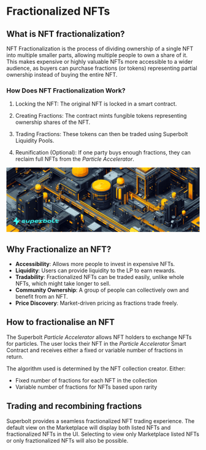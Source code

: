 # Fractionalized NFTs

## What is NFT fractionalization?

NFT Fractionalization is the process of dividing ownership of a single NFT into multiple smaller parts, allowing multiple people to own a share of it. This makes expensive or highly valuable NFTs more accessible to a wider audience, as buyers can purchase fractions (or tokens) representing partial ownership instead of buying the entire NFT.

### How Does NFT Fractionalization Work?

1. Locking the NFT:
The original NFT is locked in a smart contract.

2. Creating Fractions:
The contract mints fungible tokens representing ownership shares of the NFT.

3. Trading Fractions: These tokens can then be traded using Superbolt Liquidity Pools.
   
4. Reunification (Optional): If one party buys enough fractions, they can reclaim full NFTs from the *Particle Accelerator*.

![Superbolt Fractionalization](6.png)
   
## Why Fractionalize an NFT?
- **Accessibility**: Allows more people to invest in expensive NFTs.
- **Liquidity**: Users can provide liquidity to the LP to earn rewards.
- **Tradability**: Fractionalized NFTs can be traded easily, unlike whole NFTs, which might take longer to sell.
- **Community Ownership**: A group of people can collectively own and benefit from an NFT.
- **Price Discovery**: Market-driven pricing as fractions trade freely.

## How to fractionalise an NFT

The Superbolt *Particle Accelerator* allows NFT holders to exchange NFTs for particles. The user locks their NFT in the *Particle Accelerator* Smart Contract and receives either a fixed or variable number of fractions in return.

The algorithm used is determined by the NFT collection creator. Either:

- Fixed number of fractions for each NFT in the collection
- Variable number of fractions for NFTs based upon rarity

## Trading and recombining fractions

Superbolt provides a seamless fractionalized NFT trading experience. The default view on the Marketplace will display both listed NFTs and fractionalized NFTs in the UI. Selecting to view only Marketplace listed NFTs or only fraztionalized NFTs will also be possible.
